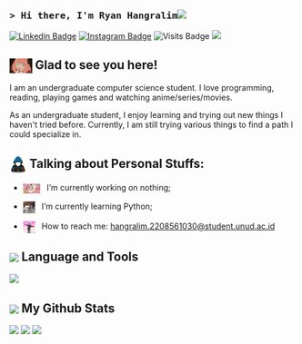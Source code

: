 ### <samp>&gt; Hi there, I'm Ryan Hangralim<img src="https://media.giphy.com/media/hvRJCLFzcasrR4ia7z/giphy.gif" width="25"> </samp>

[![Linkedin Badge](https://img.shields.io/badge/-LinkedIn-0e76a8?style=flat-square&logo=Linkedin&logoColor=white)](https://www.linkedin.com/in/ryanhangralim)
[![Instagram Badge](https://img.shields.io/badge/-Instagram-e4405f?style=flat-square&logo=Instagram&logoColor=white)](https://www.instagram.com/ryan.h_22)
![Visits Badge](https://badges.pufler.dev/visits/Ryanhangralim/Ryanhangralim)
<img src="https://user-images.githubusercontent.com/73097560/115834477-dbab4500-a447-11eb-908a-139a6edaec5c.gif">

## <img align="center" src="https://github.com/Ryanhangralim/Ryanhangralim/blob/main/assets/anya.gif?raw=true" width="40"> **Glad to see you here!**  

I am an undergraduate computer science student. I love programming, reading, playing games and watching anime/series/movies.

As an undergraduate student, I enjoy learning and trying out new things I haven't tried before. Currently, I am still trying various things to find a path I could specialize in. 

## <picture><img align="center" src = "https://github.com/0xAbdulKhalid/0xAbdulKhalid/raw/main/assets/mdImages/about_me.gif" width = 30px></picture><b> Talking about Personal Stuffs:</b> 

- <img align="center" src="https://github.com/Ryanhangralim/Ryanhangralim/blob/main/assets/glitch.gif?raw=true" width="30" />&nbsp;&nbsp; I’m currently working on nothing;

- <img align="center" src="https://github.com/Ryanhangralim/Ryanhangralim/blob/main/assets/learn.gif?raw=true" width="21" />&nbsp;&nbsp; I’m currently learning Python;

- <img align="center" src="https://github.com/Ryanhangralim/Ryanhangralim/blob/main/assets/gojo.gif?raw=true" width="21" />&nbsp;&nbsp; How to reach me: hangralim.2208561030@student.unud.ac.id


## <img align="center" src="https://media2.giphy.com/media/QssGEmpkyEOhBCb7e1/giphy.gif?cid=ecf05e47a0n3gi1bfqntqmob8g9aid1oyj2wr3ds3mg700bl&rid=giphy.gif" width ="25"><b> Language and Tools</b>

<img src="https://skillicons.dev/icons?i=vscode,figma,github,discord,git,c,cpp,python,java,sqlite,mysql&perline=14" />


## <img align="center" src="https://media.giphy.com/media/iY8CRBdQXODJSCERIr/giphy.gif" width="30"><b> My Github Stats </b>

<p>
  <img height="180em" src="https://github-readme-stats.vercel.app/api?username=Ryanhangralim&theme=dark&show_icons=true&hide_border=true&&count_private=true&include_all_commits=true" />
  <img height="180em" src="https://github-readme-stats.vercel.app/api/top-langs/?username=Ryanhangralim&theme=dark&exclude_repo=KNN-Image-Classification&show_icons=true&hide_border=true&layout=compact&langs_count=8"/>
  <img height="170em" src="https://github-readme-streak-stats.herokuapp.com/?user=Ryanhangralim&theme=dark&hide_border=true"/> 

</p>
